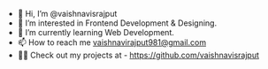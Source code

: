 - 👋 Hi, I’m @vaishnavisrajput
- 👀 I’m interested in Frontend Development & Designing.
- 🌱 I’m currently learning Web Development.
- 📫 How to reach me vaishnavirajput981@gmail.com
- 👨‍💻 Check out my projects at - https://github.com/vaishnavisrajput
<!---
vaishnavisrajput/vaishnavisrajput is a ✨ special ✨ repository because its `README.md` (this file) appears on your GitHub profile.
You can click the Preview link to take a look at your changes.
--->
